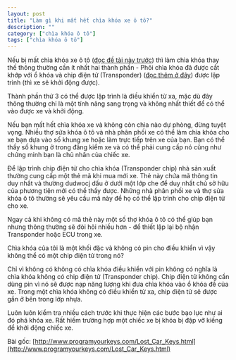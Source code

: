 ```yaml
---
layout: post
title: "Làm gì khi mất hết chìa khóa xe ô tô?"
description: ""
category: ["chìa khóa ô tô"]
tags: ["chìa khóa ô tô"]
---
```


Nếu bị mất chìa khóa xe ô tô ([đọc đề tài này trước](/blog/2015/04/25/lam-gi-neu-xe-khong-the-khoi-dong)) thì làm chìa khóa thay thế thông thường cần ít nhất hai thành phần - Phôi chìa khóa đã được cắt khớp với ổ khóa và chip điện tử (Transponder) ([đọc thêm ở đây](/blog/2015/01/28/cong-nghe-chip-dien-tu-xe-hoi)) được lập trình (thì xe sẽ khởi động được).

Thành phần thứ 3 có thể được lập trình là điều khiển từ xa, mặc dù đây thông thường chỉ là một tính năng sang trọng và không nhất thiết để có thể vào được xe và khởi động.

Nếu bạn mất hết chìa khóa xe và không còn chìa nào dự phòng, đừng tuyệt vọng. Nhiều thợ sửa khóa ô tô và nhà phân phối xe có thể làm chìa khóa cho xe bạn dựa vào số khung xe hoặc làm trực tiếp trên xe của bạn. Bạn có thể thấy số khung ở trong đăng kiểm xe và có thể phải cung cấp nó cũng như chứng minh bạn là chủ nhân của chiếc xe. 

Để lập trình chip điện tử cho chìa khóa (Transponder chip) nhà sản xuất thường cung cấp một thẻ mã khi mua mới xe. Thẻ này chứa mã thông tin duy nhất và thường dudwocj dấu ở dưới một lớp che để duy nhất chủ sở hữu của phương tiện mới có thể thấy được. Những nhà phân phối xe và thợ sửa khóa ô tô thường sẽ yêu cầu mã này để họ có thể lập trình cho chip điện tử cho xe.

Ngay cả khi không có mã thẻ này một số thợ khóa ô tô có thể giúp bạn nhưng thông thường sẽ đòi hỏi nhiều hơn - để thiết lập lại bộ nhận Transponder hoặc ECU trong xe.

Chìa khóa của tôi là một khối đặc và không có pin cho điều khiển vì vậy không thể có một chip điện tử trong nó?

Chỉ vì không có không có chìa khóa điều khiển với pin không có nghĩa là chìa khóa không có chip điện tử (Transponder chip). Chip điện tử không cần dùng pin vì nó sẽ được nạp năng lượng khi đưa chìa khóa vào ổ khóa đề của xe. Trong một chìa khóa không có điều khiển từ xa, chip điện tử sẽ được gắn ở bên trong lớp nhựa.

Luôn luôn kiểm tra nhiều cách trước khi thực hiện các bước bạo lực như ai đó phá khóa xe. Rất hiếm trường hợp một chiếc xe bị khóa bị đập vỡ kiếng để khởi động chiếc xe. 

Bài gốc: [http://www.programyourkeys.com/Lost_Car_Keys.html](http://www.programyourkeys.com/Lost_Car_Keys.html)